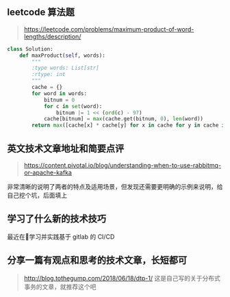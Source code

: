 ## leetcode 算法题
> https://leetcode.com/problems/maximum-product-of-word-lengths/description/

```Python
class Solution:
    def maxProduct(self, words):
        """
        :type words: List[str]
        :rtype: int
        """
        cache = {}
        for word in words:
            bitnum = 0
            for c in set(word):
                bitnum |= 1 << (ord(c) - 97)
            cache[bitnum] = max(cache.get(bitnum, 0), len(word))
        return max([cache[x] * cache[y] for x in cache for y in cache if not x & y] or [0])
```

## 英文技术文章地址和简要点评
> https://content.pivotal.io/blog/understanding-when-to-use-rabbitmq-or-apache-kafka

非常清晰的说明了两者的特点及适用场景，但发现还需要更明确的示例来说明，给自己挖个坑，后面填上
## 学习了什么新的技术技巧
最近在学习并实践基于 gitlab 的 CI/CD
## 分享一篇有观点和思考的技术文章，长短都可
> http://blog.tothegump.com/2018/06/18/dtp-1/
这是自己写的关于分布式事务的文章，就推荐这个吧
